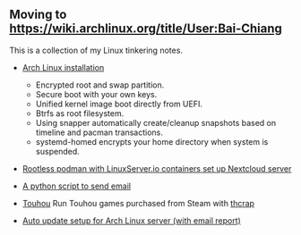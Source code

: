 ## Moving to https://wiki.archlinux.org/title/User:Bai-Chiang
This is a collection of my Linux tinkering notes.

- [Arch Linux installation](https://wiki.archlinux.org/title/User:Bai-Chiang/Installation_notes)
  - Encrypted root and swap partition.
  - Secure boot with your own keys.
  - Unified kernel image boot directly from UEFI.
  - Btrfs as root filesystem.
  - Using snapper automatically create/cleanup snapshots based on timeline and pacman transactions.
  - systemd-homed encrypts your home directory when system is suspended.

- [Rootless podman with LinuxServer.io containers set up Nextcloud server](https://wiki.archlinux.org/title/User:Bai-Chiang/Rootless_podman_with_LinuxServer.io_containers)

- [A python script to send email](https://github.com/Bai-Chiang/Linux_tinkering_notes/tree/main/python_send_email)
- [Touhou](https://github.com/Bai-Chiang/Linux_tinkering_notes/blob/main/Touhou.md)
  Run Touhou games purchased from Steam with [thcrap](https://www.thpatch.net/wiki/Touhou_Patch_Center:Main_page)
- [Auto update setup for Arch Linux server (with email report)](https://github.com/Bai-Chiang/Linux_tinkering_notes/tree/main/Arch_Linux_auto_update_script)
